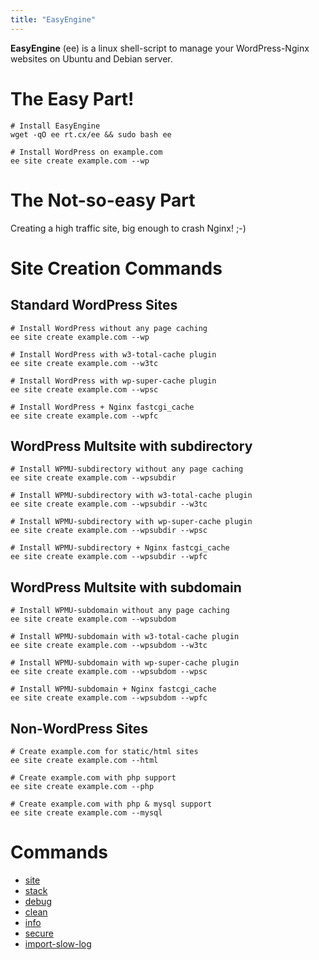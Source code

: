 ```yaml
---
title: "EasyEngine"
---
```


**EasyEngine** (ee) is a linux shell-script to manage your WordPress-Nginx websites on Ubuntu and Debian server.


# The Easy Part!

	# Install EasyEngine
	wget -qO ee rt.cx/ee && sudo bash ee

	# Install WordPress on example.com
	ee site create example.com --wp

# The Not-so-easy Part

Creating a high traffic site, big enough to crash Nginx! ;-)



# Site Creation Commands

## Standard WordPress Sites

	# Install WordPress without any page caching
	ee site create example.com --wp

	# Install WordPress with w3-total-cache plugin
	ee site create example.com --w3tc

	# Install WordPress with wp-super-cache plugin
	ee site create example.com --wpsc

	# Install WordPress + Nginx fastcgi_cache
	ee site create example.com --wpfc

## WordPress Multsite with subdirectory

	# Install WPMU-subdirectory without any page caching
	ee site create example.com --wpsubdir

	# Install WPMU-subdirectory with w3-total-cache plugin
	ee site create example.com --wpsubdir --w3tc
	
	# Install WPMU-subdirectory with wp-super-cache plugin
	ee site create example.com --wpsubdir --wpsc

	# Install WPMU-subdirectory + Nginx fastcgi_cache
	ee site create example.com --wpsubdir --wpfc

## WordPress Multsite with subdomain

	# Install WPMU-subdomain without any page caching
	ee site create example.com --wpsubdom

	# Install WPMU-subdomain with w3-total-cache plugin
	ee site create example.com --wpsubdom --w3tc

	# Install WPMU-subdomain with wp-super-cache plugin 
	ee site create example.com --wpsubdom --wpsc

	# Install WPMU-subdomain + Nginx fastcgi_cache
	ee site create example.com --wpsubdom --wpfc

## Non-WordPress Sites

	# Create example.com for static/html sites
	ee site create example.com --html

	# Create example.com with php support
	ee site create example.com --php

	# Create example.com with php & mysql support
	ee site create example.com --mysql


# Commands

 * [site](/EasyEngine/commands/site/)
 * [stack](/EasyEngine/commands/stack/)
 * [debug](/EasyEngine/commands/debug/)
 * [clean](/EasyEngine/commands/clean/)
 * [info](/EasyEngine/commands/info/)
 * [secure](/EasyEngine/commands/secure/)
 * [import-slow-log](/EasyEngine/commands/import-slow-log/)
